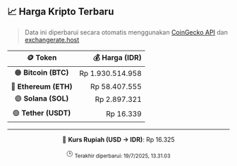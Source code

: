 

<!-- HARGA_KRIPTO -->
## 📈 Harga Kripto Terbaru

> Data ini diperbarui secara otomatis menggunakan [CoinGecko API](https://www.coingecko.com/) dan [exchangerate.host](https://exchangerate.host/)

<div align="center">

| 🪙 Token | 💰 Harga (IDR) |
|:------:|---------------:|
| 🟠 **Bitcoin (BTC)**   | Rp 1.930.514.958 |
| 🔵 **Ethereum (ETH)**  | Rp 58.407.555 |
| 🟣 **Solana (SOL)**    | Rp 2.897.321 |
| 🟢 **Tether (USDT)**   | Rp 16.339 |

---

💱 **Kurs Rupiah (USD → IDR)**: Rp 16.325

🕒 <sub>Terakhir diperbarui: 19/7/2025, 13.31.03</sub>

</div>
<!-- /HARGA_KRIPTO -->
